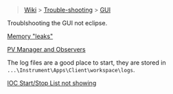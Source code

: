 > [Wiki](Home) > [Trouble-shooting](trouble-shooting-pages) > [GUI](GUI-Troubleshooting)

Troublshooting the GUI not eclipse.

[Memory "leaks"](https://github.com/ISISComputingGroup/ibex_developers_manual/wiki/Debugging-memory-leaks-in-the-IBEX-GUI)

[PV Manager and Observers](PV-Manager-and-Observers-Logging)

The log files are a good place to start, they are stored in `...\Instrument\Apps\Client\workspace\logs`.

[IOC Start/Stop List not showing](IOC-Start/Stop-List-not-showing)